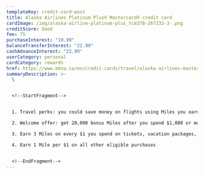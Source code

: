 ```yaml
---
templateKey: credit-card-post
title: Alaska Airlines Platinum Plus® Mastercard® credit card
cardImage: /img/alaska-airline-platinum-plus_tcm378-267333-3-.png
creditScore: Good
fee: 75
purchaseInterest: "19.99"
balanceTransferInterest: "22.99"
cashAdvanceInterest: "22.99"
userCategory: personal
cardCategory: rewards
href: https://www.mbna.ca/en/credit-cards/travel/alaska-airlines-mastercard/
summaryDescription: >-
  \


  <!--StartFragment-->


  1. Travel perks: you could save money on flights using Miles you earn on every eligible purchase\

  2. Welcome offer: get 20,000 bonus Miles after you spend $1,000 or more on eligible purchases in the first 90 days of your account opening\

  3. Earn 3 Miles on every $1 you spend on tickets, vacation packages, and cargo services from Alaska Airlines\

  4. Earn 1 Mile per $1 on all other eligible purchases


  <!--EndFragment-->
---
```

